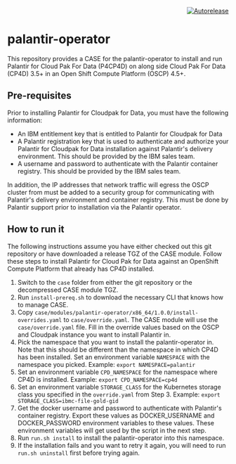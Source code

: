 <p align=right>
<a href=https://autorelease.bots.palantir.build/deployability/foundry-cpd-module><img src=https://shields.palantir.build/badge/Perform%20an-Autorelease-brightgreen.svg alt=Autorelease></a>
</p>

# palantir-operator

This repository provides a CASE for the palantir-operator to install and run Palantir for Cloud Pak For Data (P4CP4D) on along side Cloud Pak For Data (CP4D) 3.5+ in an Open Shift Compute Platform (OSCP) 4.5+.

## Pre-requisites

Prior to installing Palantir for Cloudpak for Data, you must have the following information:

- An IBM entitlement key that is entitled to Palantir for Cloudpak for Data
- A Palantir registration key that is used to authenticate and authorize your Palantir for Cloudpak for Data installation against Palantir's delivery environment. This should be provided by the IBM sales team.
- A username and password to authenticate with the Palantir container registry. This should be provided by the IBM sales team.

In addition, the IP addresses that network traffic will egress the OSCP cluster from must be added to a security group for communicating with Palantir's delivery environment and container registry. This must be done by Palantir support prior to installation via the Palantir operator.

## How to run it

The following instructions assume you have either checked out this git repository or have downloaded a release TGZ of the CASE module. Follow these steps to install Palantir for Cloud Pak for Data against an OpenShift Compute Platform that already has CP4D installed.

1. Switch to the `case` folder from either the git repository or the decompressed CASE module TGZ.
2. Run `install-prereq.sh` to download the necessary CLI that knows how to manage CASE.
3. Copy `case/modules/palantir-operator/x86_64/1.0.0/install-overrides.yaml` to `case/override.yaml`. The CASE module will use the `case/override.yaml` file. Fill in the override values based on the OSCP and Cloudpak instance you want to install Palantir in.
4. Pick the namespace that you want to install the palantir-operator in. Note that this should be different than the namespace in which CP4D has been installed. Set an environment variable `NAMESPACE` with the namespace you picked. Example: `export NAMESPACE=palantir`
5. Set an environment variable `CPD_NAMESPACE` for the namespace where CP4D is installed. Example: `export CPD_NAMESPACE=cp4d`
6. Set an environment variable `STORAGE_CLASS` for the Kubernetes storage class you specified in the `override.yaml` from Step 3. Example: `export STORAGE_CLASS=ibmc-file-gold-gid`
7. Get the docker username and password to authenticate with Palantir's container registry. Export these values as DOCKER_USERNAME and DOCKER_PASSWORD environment variables to these values. These environment variables will get used by the script in the next step.
8. Run `run.sh install` to install the palantir-operator into this namespace.
9. If the installation fails and you want to retry it again, you will need to run `run.sh uninstall` first before trying again.
